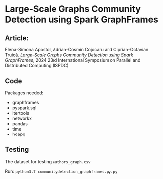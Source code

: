 # Large-Scale Graphs Community Detection using Spark GraphFrames

## Article:

Elena-Simona Apostol, Adrian-Cosmin Cojocaru and Ciprian-Octavian Truică. *Large-Scale Graphs Community Detection using Spark GraphFrames*, 2024 23rd International Symposium on Parallel and Distributed Computing (ISPDC)

## Code 

Packages needed:
- graphframes
- pyspark.sql
- itertools
- networkx
- pandas
- time
- heapq

## Testing

The dataset for testing ``authors_graph.csv``

Run: ``python3.7 communitydetection_graphframes.py.py``
